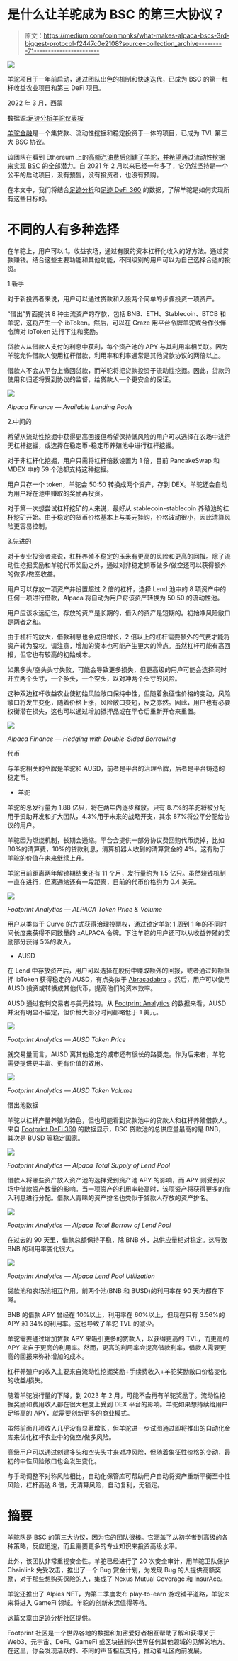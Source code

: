 # 是什么让羊驼成为 BSC 的第三大协议？

> 原文：<https://medium.com/coinmonks/what-makes-alpaca-bscs-3rd-biggest-protocol-f2447c0e2108?source=collection_archive---------71----------------------->

![](img/050cf46a7de65eac47ecb978c77882b3.png)

羊驼项目于一年前启动，通过团队出色的机制和快速迭代，已成为 BSC 的第一杠杆收益农业项目和第三 DeFi 项目。

2022 年 3 月，西蒙

数据源:[足迹分析羊驼仪表板](https://www.footprint.network/guest/dashboard/alpaca-dashboard-fp-17cb8992-e281-496c-ab92-f22fba9dc983?days=past3months~&name=alpaca-finance&date=2021-12-17&channel=ENG-223)

[羊驼金融](https://www.footprint.network/guest/dashboard/alpaca-dashboard-fp-17cb8992-e281-496c-ab92-f22fba9dc983?days=past3months~&name=alpaca-finance&date=2021-12-17&channel=ENG-223)是一个集贷款、流动性挖掘和稳定投资于一体的项目，已成为 TVL 第三大 BSC 协议。

该团队在看到 Ethereum 上的[高额汽油费后创建了羊驼，并希望通过流动性挖掘来实现](https://www.footprint.network/guest/dashboard/gas-dashboard-fp-89595153-6c23-44ad-a81e-a5f49b05632f?date=past6months~&channel=ENG-223#secret=840A15642C53AE770D427CCE63B11999) [BSC](https://www.footprint.network/guest/dashboard/binance-dashboard-fp-01e51da5-394d-4f63-a89b-f16375a8d62f?date=2021-04-30~&channel=ENG-223#secret=01FF9E4187CD3DB9153D895465B59084) 的全部潜力。自 2021 年 2 月以来已经一年多了，它仍然坚持是一个公平的启动项目，没有预售，没有投资者，也没有预购。

在本文中，我们将结合[足迹分析](https://www.footprint.network/?channel=ENG-223)和[足迹 DeFi 360](https://www.footprint.network/defi360) 的数据，了解羊驼是如何实现所有这些目标的。

# 不同的人有多种选择

在羊驼上，用户可以:1。收益农场，通过有限的资本杠杆化收入的好方法。通过贷款赚钱。结合这些主要功能和其他功能，不同级别的用户可以为自己选择合适的投资。

1.新手

对于新投资者来说，用户可以通过贷款和入股两个简单的步骤投资一项资产。

“借出”界面提供 8 种主流资产的存款，包括 BNB、ETH、Stablecoin、BTCB 和羊驼，这将产生一个 ibToken。然后，可以在 Graze 用平台令牌羊驼或合作伙伴令牌对 ibToken 进行下注和奖励。

贷款人从借款人支付的利息中获利，每个资产池的 APY 与其利用率相关联。因为羊驼允许借款人使用杠杆借款，利用率和利率通常是其他贷款协议的两倍以上。

借款人不会从平台上撤回贷款，而羊驼将把贷款投资于流动性挖掘。因此，贷款的使用和归还将受到协议的监督，给贷款人一个更安全的保证。

![](img/b0b09cb20d477d217e0dafcfc3506cd3.png)

*Alpaca Finance — Available Lending Pools*

2.中间的

希望从流动性挖掘中获得更高回报但希望保持低风险的用户可以选择在农场中进行无杠杆挖掘，或选择在稳定币-稳定币养殖池中进行杠杆挖掘。

对于非杠杆化挖掘，用户只需将杠杆倍数设置为 1 倍，目前 PancakeSwap 和 MDEX 中的 59 个池都支持这种挖掘。

用户只存一个 token，羊驼会 50:50 转换成两个资产，存到 DEX。羊驼还会自动为用户将在池中赚取的奖励再投资。

对于第一次想尝试杠杆挖矿的人来说，最好从 stablecoin-stablecoin 养殖池的杠杆挖矿开始。由于稳定的货币价格基本上与美元挂钩，价格波动很小，因此清算风险更容易控制。

3.先进的

对于专业投资者来说，杠杆养殖不稳定的玉米有更高的风险和更高的回报。除了流动性挖掘奖励和羊驼代币奖励之外，通过对非稳定铜币做多/做空还可以获得额外的做多/做空收益。

用户可以存放一项资产并设置超过 2 倍的杠杆，选择 Lend 池中的 8 项资产中的任何一项进行借款，Alpaca 将自动为用户将该资产转换为 50:50 的流动性池。

用户应该永远记住，存放的资产是长期的，借入的资产是短期的。初始净风险敞口是两者之和。

由于杠杆的放大，借款利息也会成倍增长，2 倍以上的杠杆需要额外的气费才能将资产转为股权。请注意，增加的资本也可能产生更大的滑点。虽然杠杆可能有高回报，但它也有较高的初始成本。

如果多头/空头头寸失败，可能会导致更多损失，但更高级的用户可能会选择同时开立两个头寸，一个多头，一个空头，以对冲两个头寸的风险。

这种双边杠杆收益农业使初始风险敞口保持中性，但随着象征性价格的变动，风险敞口将发生变化，随着价格上涨，风险敞口变短，反之亦然。因此，用户也有必要权衡潜在损失，这也可以通过增加抵押品或在平仓后重新开仓来重置。

![](img/3310c1caa772e2f048d5a940267931c9.png)

*Alpaca Finance — Hedging with Double-Sided Borrowing*

代币

与羊驼相关的令牌是羊驼和 AUSD，前者是平台的治理令牌，后者是平台铸造的稳定币。

*   羊驼

羊驼的总发行量为 1.88 亿只，将在两年内逐步释放。只有 8.7%的羊驼将被分配用于资助开发和扩大团队，4.3%用于未来的战略开支，其余 87%将公平分配给协议的用户。

羊驼因为燃烧机制，长期会通缩。平台会提供一部分协议费回购代币烧掉，比如 80%的清算费，10%的贷款利息，清算机器人收到的清算赏金的 4%。这有助于羊驼的价值在未来继续上升。

羊驼目前距离两年解锁期结束还有 11 个月，发行量约为 1.5 亿只。虽然烧钱机制一直在进行，但离通缩还有一段距离，目前的代币价格约为 0.4 美元。

![](img/cbe6b0adf3af51aa6e328b05e902dce0.png)

*Footprint Analytics — ALPACA Token Price & Volume*

用户以类似于 Curve 的方式获得治理投票权，通过锁定羊驼 1 周到 1 年的不同时间长度来获得不同数量的 xALPACA 令牌。下注羊驼的用户还可以从收益养殖的奖励部分获得 5%的收入。

*   AUSD

在 Lend 中存放资产后，用户可以选择在股份中赚取额外的回报，或者通过超额抵押 ibToken 获得稳定的 AUSD，有点类似于 [Abracadabra](https://www.footprint.network/guest/dashboard/abracadabra-dashboard-fp-4f6fcbea-5477-4d70-9ef8-0694beef7d78?name=abracadabra&date=past3months~&channel=ENG-223#secret=C869715EA3CE4D520C5AD91A6DEE4859) 。然后，用户可以使用 AUSD 投资或转换成其他代币，提高他们的资本效率。

AUSD 通过套利交易者与美元挂钩。从 [Footprint Analytics](https://www.footprint.network/?channel=ENG-223) 的数据来看，AUSD 并没有明显不锚定，但价格大部分时间都略低于 1 美元。

![](img/370da88cd69824b0ce8466d7a00280a2.png)

*Footprint Analytics — AUSD Token Price*

就交易量而言，AUSD 离其他稳定的城市还有很长的路要走。作为后来者，羊驼需要提供更丰富、更有价值的效用。

![](img/a86ef6da71c8dbd190569e78970e14ab.png)

*Footprint Analytics — AUSD Token Volume*

借出池数据

羊驼以杠杆产量养殖为特色，但也可能看到贷款池中的贷款人和杠杆养殖借款人。来自 [Footprint DeFi 360](https://www.footprint.network/defi360) 的数据显示，BSC 贷款池的总供应量最高的是 BNB，其次是 BUSD 等稳定国家。

![](img/ddf17b28145d91af386e3eb6c722546d.png)

*Footprint Analytics — Alpaca Total Supply of Lend Pool*

借款人将哪些资产放入资产池的选择受到资产池 APY 的影响，而 APY 则受到农场中借款资产数量的影响。当一项资产的利用率较高时，该项资产将获得更多的借入利息进行分配。借款人青睐的资产排名也类似于贷款人存放的资产排名。

![](img/1ca7b2068cb2d993f67259220b923b4f.png)

*Footprint Analytics — Alpaca Total Borrow of Lend Pool*

在过去的 90 天里，借款总额保持平稳，除 BNB 外，总供应量相对稳定。这导致 BNB 的利用率变化很大。

![](img/bac2c658a8f74b4a7f5869d9b554981c.png)

*Footprint Analytics — Alpaca Lend Pool Utilization*

贷款池和农场池相互作用。前两个池(BNB 和 BUSD)的利用率在 90 天内都在下降。

BNB 的借款 APY 曾经在 10%以上，利用率在 60%以上，但现在只有 3.56%的 APY 和 34%的利用率。这也导致了羊驼 TVL 的减少。

羊驼需要通过增加贷款 APY 来吸引更多的贷款人，以获得更高的 TVL，而更高的 APY 来自于更高的利用率。然而，更高的利用率会提高借款利率，借款人需要更高的回报来弥补增加的成本。

杠杆养殖户的收入主要来自流动性挖掘奖励+手续费收入+羊驼奖励敞口价格变化的收益/损失。

随着羊驼发行量的下降，到 2023 年 2 月，可能不会再有羊驼奖励了。流动性挖掘奖励和费用收入都在很大程度上受到 DEX 平台的影响。羊驼如果想持续给用户足够高的 APY，就需要创新更多的商业模式。

虽然前面几项收入几乎没有显著增长，但羊驼进一步试图通过即将推出的自动化金库来优化杠杆农业中的做空/做多风险。

高级用户可以通过创建多头和空头头寸来对冲风险，但随着象征性价格的变动，最初的中性风险敞口也会发生变化。

与手动调整不对称风险相比，自动化保管库可帮助用户自动将资产重新平衡至中性风险，杠杆高达 8 倍，无清算风险，自动复利，无锁定。

# 摘要

羊驼队是 BSC 的第三大协议，因为它的团队很棒。它涵盖了从初学者到高级的各种策略，反应迅速，而且需要更多的专业知识来投资高级水平。

此外，该团队非常重视安全性。羊驼已经进行了 20 次安全审计，用羊驼卫队保护 Chainlink 免受攻击，推出了一个 Bug 赏金计划，为发现 Bug 的人提供高额奖励，对于那些想购买保险的人，集成了 Nexus Mutual Coverage 和 InsurAce。

羊驼还推出了 Alpies NFT，为第二季度发布 play-to-earn 游戏铺平道路，羊驼未来将进入 GameFi 领域。羊驼的创新永远值得等待。

这篇文章由[足迹分析](https://www.footprint.network/?channel=ENG-223)社区提供。

Footprint 社区是一个世界各地的数据和加密爱好者相互帮助了解和获得关于 Web3、元宇宙、DeFi、GameFi 或区块链新兴世界任何其他领域的见解的地方。在这里，你会发现活跃的、不同的声音相互支持，推动着社区向前发展。